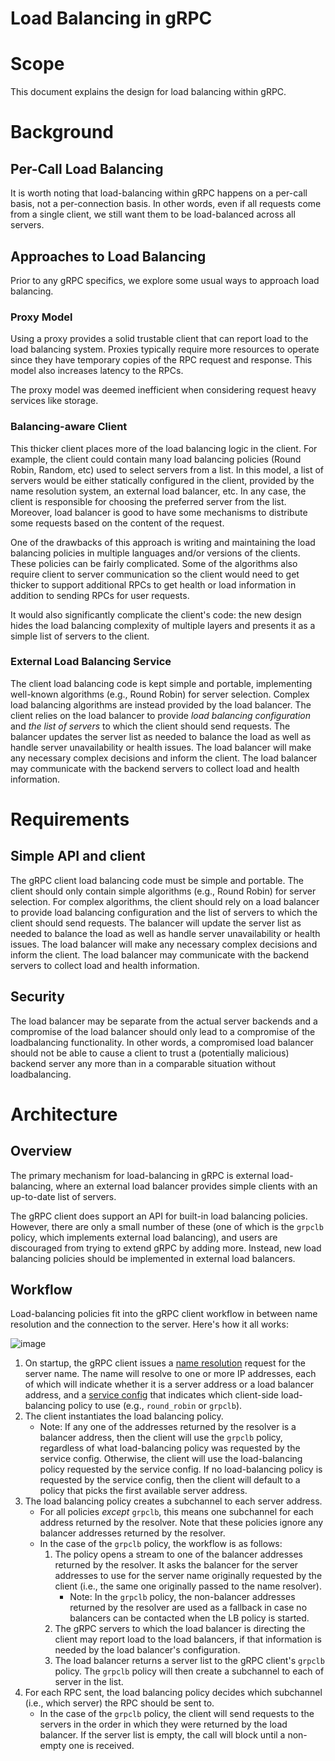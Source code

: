 Load Balancing in gRPC
======================

# Scope

This document explains the design for load balancing within gRPC.

# Background

## Per-Call Load Balancing

It is worth noting that load-balancing within gRPC happens on a per-call
basis, not a per-connection basis.  In other words, even if all requests
come from a single client, we still want them to be load-balanced across
all servers.

## Approaches to Load Balancing

Prior to any gRPC specifics, we explore some usual ways to approach load
balancing.

### Proxy Model

Using a proxy provides a solid trustable client that can report load to the load
balancing system. Proxies typically require more resources to operate since they
have temporary copies of the RPC request and response. This model also increases
latency to the RPCs.

The proxy model was deemed inefficient when considering request heavy services
like storage.

### Balancing-aware Client

This thicker client places more of the load balancing logic in the client. For
example, the client could contain many load balancing policies (Round Robin,
Random, etc) used to select servers from a list. In this model, a list of
servers would be either statically configured in the client, provided by the
name resolution system, an external load balancer, etc. In any case, the client
is responsible for choosing the preferred server from the list. Moreover, 
load balancer is good to have some mechanisms to distribute some requests
based on the content of the request.

One of the drawbacks of this approach is writing and maintaining the load
balancing policies in multiple languages and/or versions of the clients. These
policies can be fairly complicated. Some of the algorithms also require client
to server communication so the client would need to get thicker to support
additional RPCs to get health or load information in addition to sending RPCs
for user requests.

It would also significantly complicate the client's code: the new design hides
the load balancing complexity of multiple layers and presents it as a simple
list of servers to the client.

### External Load Balancing Service

The client load balancing code is kept simple and portable, implementing
well-known algorithms (e.g., Round Robin) for server selection.
Complex load balancing algorithms are instead provided by the load
balancer. The client relies on the load balancer to provide _load
balancing configuration_ and _the list of servers_ to which the client
should send requests. The balancer updates the server list as needed
to balance the load as well as handle server unavailability or health
issues. The load balancer will make any necessary complex decisions and
inform the client. The load balancer may communicate with the backend
servers to collect load and health information.

# Requirements

## Simple API and client

The gRPC client load balancing code must be simple and portable. The
client should only contain simple algorithms (e.g., Round Robin) for
server selection.  For complex algorithms, the client should rely on
a load balancer to provide load balancing configuration and the list of
servers to which the client should send requests. The balancer will update
the server list as needed to balance the load as well as handle server
unavailability or health issues. The load balancer will make any necessary
complex decisions and inform the client. The load balancer may communicate
with the backend servers to collect load and health information.

## Security

The load balancer may be separate from the actual server backends and a
compromise of the load balancer should only lead to a compromise of the
loadbalancing functionality. In other words, a compromised load balancer should
not be able to cause a client to trust a (potentially malicious) backend server
any more than in a comparable situation without loadbalancing.

# Architecture

## Overview

The primary mechanism for load-balancing in gRPC is external
load-balancing, where an external load balancer provides simple clients
with an up-to-date list of servers.

The gRPC client does support an API for built-in load balancing policies.
However, there are only a small number of these (one of which is the
`grpclb` policy, which implements external load balancing), and users
are discouraged from trying to extend gRPC by adding more.  Instead, new
load balancing policies should be implemented in external load balancers.

## Workflow

Load-balancing policies fit into the gRPC client workflow in between
name resolution and the connection to the server.  Here's how it all
works:

![image](images/load-balancing.png)

1. On startup, the gRPC client issues a [name resolution](naming.md) request
   for the server name.  The name will resolve to one or more IP addresses,
   each of which will indicate whether it is a server address or
   a load balancer address, and a [service config](service_config.md)
   that indicates which client-side load-balancing policy to use (e.g.,
   `round_robin` or `grpclb`).
2. The client instantiates the load balancing policy.
   - Note: If any one of the addresses returned by the resolver is a balancer
     address, then the client will use the `grpclb` policy, regardless
     of what load-balancing policy was requested by the service config.
     Otherwise, the client will use the load-balancing policy requested
     by the service config.  If no load-balancing policy is requested
     by the service config, then the client will default to a policy
     that picks the first available server address.
3. The load balancing policy creates a subchannel to each server address.
   - For all policies *except* `grpclb`, this means one subchannel for each
     address returned by the resolver. Note that these policies
     ignore any balancer addresses returned by the resolver.
   - In the case of the `grpclb` policy, the workflow is as follows:
     1. The policy opens a stream to one of the balancer addresses returned
        by the resolver. It asks the balancer for the server addresses to
        use for the server name originally requested by the client (i.e.,
        the same one originally passed to the name resolver).
        - Note: In the `grpclb` policy, the non-balancer addresses returned
          by the resolver are used as a fallback in case no balancers can be
          contacted when the LB policy is started.
     2. The gRPC servers to which the load balancer is directing the client
        may report load to the load balancers, if that information is needed
        by the load balancer's configuration.
     3. The load balancer returns a server list to the gRPC client's `grpclb`
        policy. The `grpclb` policy will then create a subchannel to each of
        server in the list.
4. For each RPC sent, the load balancing policy decides which
   subchannel (i.e., which server) the RPC should be sent to.
   - In the case of the `grpclb` policy, the client will send requests
     to the servers in the order in which they were returned by the load
     balancer.  If the server list is empty, the call will block until a
     non-empty one is received.
